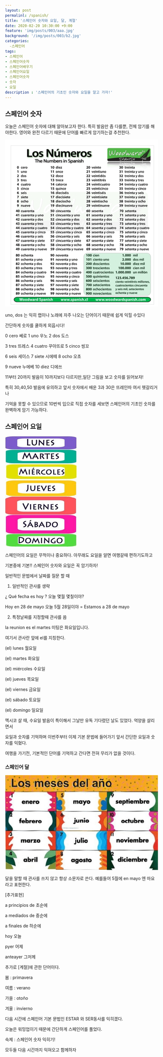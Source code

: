 ```yaml
---
layout: post
permalinl: /spanish/
title: '스페인어 숫자와 요일, 달, 계절'
date: 2020-02-20 10:30:00 +9:00
feature: 'img/posts/003/aaa.jpg'
background: '/img/posts/003/b2.jpg'
categories: 
  -스페인어
tags: 
- 스페인어
- 스페인어숫자
- 스페인어배우기 
- 스페인어요일
- 스페인어숫자
- 숫자
- 요일 
description : '스페인어의 기초인 숫자와 요일을 알고 가자!'
---
```


## 스페인어 숫자 

오늘은 스페인어 숫자에 대해 알아보고자 한다.  특히 발음만 좀 다를뿐, 전체 암기를 해야한다. 영어와 완전 다르기 때문에  단어를 빠르게 암기하는걸 추천한다.



![숫자](/img/posts/003/b3.jpg)



uno, dos 는 익히 랩이나 노래에 자주 나오는 단어이기 때문에 쉽게 익힐 수있다

간단하게 숫자를 쿨하게 외웁시다! 



0 cero 쎄로  1 uno 우노  2 dos  도스 

3 tres 뜨레스  4 cuatro 꾸아뜨로 5 cinco 씽꼬 

6 seis 세이스 7 siete 시에떼  8 ocho 오초 

9 nueve 누에베 10 diez 디에쓰 



11부터 20까지 발음이 10까지보다 다르지만,일단 그림을 보고 숫자를 읽어보자! 

특히 30,40,50 발음에 유의하고 앞서 숫자에서 배운 3과 30은 뜨레인따 여서 헷갈리거나 

기억을 못할 수 있으므로 10번씩 입으로 직접 숫자를 세보면 스페인어의 기초인 숫자를 완벽하게 암기 가능하다. 



##  스페인어 요일 

![요일](/img/posts/003/s.jpg)



스페인어의 요일은 무척이나 중요하다. 아무래도 요일을 알면 여행갈때 편하기도하고 

기본중에 기본!!  스페인어 숫자와 요일은 꼭 암기하자! 



일반적인 문법에서 날짜를 질문 할 때 

1. 일반적인 관사를 생략 

¿ Qué fecha es hoy ?   오늘 몇월 몇칠이야? 

Hoy  en 28 de mayo 오늘 5월 28일이야 = Estamos a 28 de mayo 



2. 특정날짜를 지정할때 관사를 씀

la reunion es el martes 미팅은 화요일입니다.

여기서 관사란 앞에 el를 지칭한다. 



(el) lunes           월요일

(el) martes       화요일 

(el) miércoles   수요일

(el) jueves         목요일

(el) viernes       금요일

(el) sábado        토요일

(el) domingo    일요일 



멕시코 살 때, 수요일 발음이 특이해서 그날만 유독 기다렸던 날도 있었다. 억양을 살리면서 

요일과 숫자를 기억하며 이번주부터 이제 기본 문법에 들어가기 앞서 간단한 요일과 숫자를 익혔다. 

여행을 가기전, 기본적인 단어를 기억하고 간다면 전혀 무리가 없을 것이다. 



### 스페인어 달

![스페인어달](/img/posts/003/d.jpg)



달을 말할 때 관사를 쓰지 않고 항상 소문자로 쓴다. 예를들어  5월에 en mayo 엔 마요 라고 표현한다. 

[추가표현]

a principios  de 초순에 

a mediados de 중순에 

a finales de 하순에 



hoy 오늘 

pyer 어제 

anteayer 그저께 



추가로 [계절]에 관한 단어이다. 

 봄 : primavera

 여름 : verano

 가을 : otoño

 겨울 : invierno 





다음 시간에 스페인어 기본 문법인 ESTAR 와 SER동사를 익히겠다.

오늘은 워밍업이기 때문에 간단하게 스페인어를 풀었다. 



숙제 : 스페인어 숫자 익히기! 

모두들 다음 시간까지 익혀오고 함께하자  

